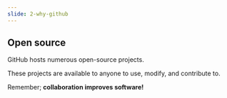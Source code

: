 ```yaml
---
slide: 2-why-github
---
```

## Open source

GitHub hosts numerous open-source projects.

These projects are available to anyone to use, modify, and contribute to.

Remember; __collaboration improves software!__